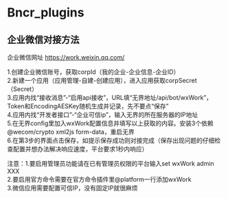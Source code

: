 # Bncr_plugins
## 企业微信对接方法
企业微信网址 https://work.weixin.qq.com/  
  
1.创建企业微信账号，获取corpId（我的企业-企业信息-企业ID）  
2.新建一个应用（应用管理-自建-创建应用），进入应用获取corpSecret（Secret）  
3.应用内找“接收消息”-“启用api接收”，URL填“无界地址/api/bot/wxWork”，Token和EncodingAESKey随机生成并记录，先不要点“保存”  
4.应用内找“开发者接口”-“企业可信ip”，输入无界的所在服务器的IP地址  
5.在无界config里加入wxWork配置信息并填写以上获取的内容。安装3个依赖@wecom/crypto xml2js form-data，重启无界  
6.在第3步的界面点击保存，如提示保存成功则对接完成（保存出现问题的仔细检查配置并想办法解决响应速度，平台要求1秒内响应）  
  
注意：1.要启用管理员功能请在已有管理员权限的平台输入set wxWork admin XXX  
     2.要启用官方命令需要在官方命令插件里@platform一行添加wxWork  
     3.微信应用需要配置可信IP，没有固定IP就很麻烦  
